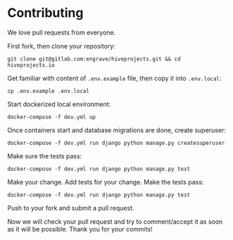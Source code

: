 # Contributing

We love pull requests from everyone.

First fork, then clone your repository:

    git clone git@gitlab.com:engrave/hiveprojects.git && cd hiveprojects.io

Get familiar with content of `.env.example` file, then copy it into `.env.local`:

    cp .env.example .env.local

Start dockerized local environment:

    docker-compose -f dev.yml up

Once containers start and database migrations are done, create superuser:

    docker-compose -f dev.yml run django python manage.py createsuperuser

Make sure the tests pass:

    docker-compose -f dev.yml run django python manage.py test

Make your change. Add tests for your change. Make the tests pass:

    docker-compose -f dev.yml run django python manage.py test

Push to your fork and submit a pull request.

Now we will check your pull request and try to comment/accept it as soon as it will be possible. Thank you for your commits!
